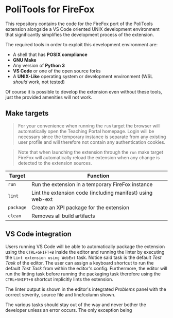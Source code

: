 # PoliTools for FireFox

This repository contains the code for the FireFox port of the PoliTools extension alongside a VS Code oriented UNIX development environment that significantly simplifies the development process of the extension.

The required tools in order to exploit this development environment are:

- A shell that has **POSIX compliance**
- **GNU Make**
- Any version of **Python 3**
- **VS Code** or one of the open source forks
- A **UNIX-Like** operating system or development environment (WSL *should* work, not tested)

Of course it is possible to develop the extension even without these tools, just the provided amenities will not work.

## Make targets

> For your convenience when running the `run` target the browser will automatically open the Teaching Portal homepage. Login will be necessary since the temporary instance is separate from any existing user profile and will therefore not contain any authentication cookies.

> Note that when launching the extension through the `run` make target FireFox will automatically reload the extension when any change is detected to the extension sources.

| Target    | Function                                                   |
|-----------|------------------------------------------------------------|
| `run`     | Run the extension in a temporary FireFox instance          |
| `lint`    | Lint the extension code (including manifest) using web-ext |
| `package` | Create an XPI package for the extension                    |
| `clean`   | Removes all build artifacts                                |

## VS Code integration

Users running VS Code will be able to automatically package the extension using the `CTRL+SHIFT+B` inside the editor and running the linter by executing the `Lint extension using WebExt` task. Notice said task is the default *Test Task* of the editor. The user can assign a keyboard shortcut to run the default *Test Task* from within the editor's config. Furthermore, the editor will run the linting task before running the packaging task therefore using the `CTRL+SHIFT+B` shortcut implicitly lints the extension.

The linter output is shown in the editor's integrated *Problems* panel with the correct severity, source file and line/column shown.

The various tasks should stay out of the way and never bother the developer unless an error occurs. The only exception being